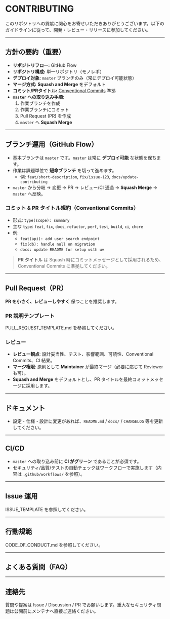 # CONTRIBUTING

このリポジトリへの貢献に関心をお寄せいただきありがとうございます。以下のガイドラインに従って、開発・レビュー・リリースに参加してください。

---

## 方針の要約（重要）

- **リポジトリフロー:** GitHub Flow
- **リポジトリ構成:** 単一リポジトリ（モノレポ）
- **デプロイ対象:** `master` ブランチのみ（常にデプロイ可能状態）
- **マージ方式:** **Squash and Merge** をデフォルト
- **コミット/PRタイトル:** [Conventional Commits](https://www.conventionalcommits.org/ja/v1.0.0/) 準拠
- **`master` への取り込み手順:**
  1. 作業ブランチを作成
  2. 作業ブランチにコミット
  3. Pull Request (PR) を作成
  5. `master` へ **Squash Merge**

---

## ブランチ運用（GitHub Flow）

- 基本ブランチは `master` です。`master` は常に **デプロイ可能** な状態を保ちます。
- 作業は課題単位で **短命ブランチ** を切って進めます。
  - 例: `feat/short-description`, `fix/issue-123`, `docs/update-contributing`
- `master` から分岐 → 変更 → PR → レビュー/CI 通過 → **Squash Merge** → `master` へ反映。

### コミット & PR タイトル規約（Conventional Commits）

- 形式: `type(scope): summary`
- 主な `type`: `feat`, `fix`, `docs`, `refactor`, `perf`, `test`, `build`, `ci`, `chore`
- 例:
  - `feat(api): add user search endpoint`
  - `fix(db): handle null on migration`
  - `docs: update README for setup with uv`

> **PR タイトル** は Squash 時にコミットメッセージとして採用されるため、Conventional Commits に準拠してください。

---

## Pull Request（PR）

**PR を小さく、レビューしやすく** 保つことを推奨します。

### PR 説明テンプレート

PULL_REQUEST_TEMPLATE.md を参照してください。

### レビュー

- **レビュー観点**: 設計妥当性、テスト、影響範囲、可読性、Conventional Commits、CI 結果。
- **マージ権限**: 原則として **Maintainer** が最終マージ（必要に応じて Reviewer も可）。
- **Squash and Merge** をデフォルトとし、PR タイトルを最終コミットメッセージに採用します。

---

## ドキュメント

- 設定・仕様・設計に変更があれば、`README.md` / `docs/` / `CHANGELOG` 等を更新してください。

---

## CI/CD

- `master` への取り込み前に **CI がグリーン** であることが必須です。
- セキュリティ/品質/テストの自動チェックはワークフローで実施します（内容は `.github/workflows/` を参照）。

---

## Issue 運用

ISSUE_TEMPLATE を参照してください。

---

## 行動規範

CODE_OF_CONDUCT.md を参照してください。

---

## よくある質問（FAQ）

---

## 連絡先
<!-- TODO: 連絡先の設定 -->
質問や提案は Issue / Discussion / PR でお願いします。重大なセキュリティ問題は公開前にメンテナへ直接ご連絡ください。
